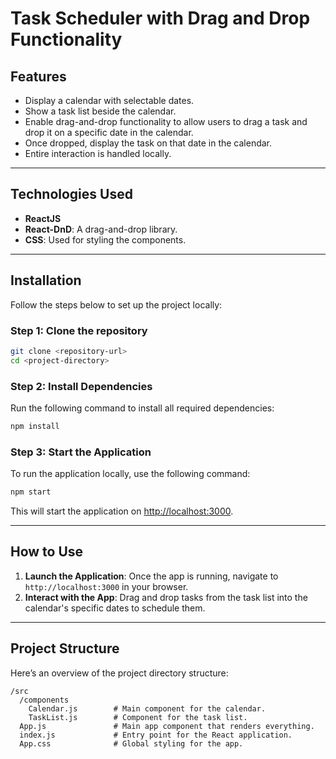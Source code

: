 
# **Task Scheduler with Drag and Drop Functionality**

## **Features**

- Display a calendar with selectable dates.
- Show a task list beside the calendar.
- Enable drag-and-drop functionality to allow users to drag a task and drop it on a specific date in the calendar.
- Once dropped, display the task on that date in the calendar.
- Entire interaction is handled locally.

---

## **Technologies Used**

- **ReactJS**
- **React-DnD**: A drag-and-drop library.
- **CSS**: Used for styling the components.

---

## **Installation**

Follow the steps below to set up the project locally:

### **Step 1**: Clone the repository

```bash
git clone <repository-url>
cd <project-directory>
```

### **Step 2**: Install Dependencies

Run the following command to install all required dependencies:

```bash
npm install
```

### **Step 3**: Start the Application

To run the application locally, use the following command:

```bash
npm start
```

This will start the application on [http://localhost:3000](http://localhost:3000).

---

## **How to Use**

1. **Launch the Application**: Once the app is running, navigate to `http://localhost:3000` in your browser.
2. **Interact with the App**: Drag and drop tasks from the task list into the calendar's specific dates to schedule them.

---

## **Project Structure**

Here’s an overview of the project directory structure:

```
/src
  /components
    Calendar.js        # Main component for the calendar.
    TaskList.js        # Component for the task list.
  App.js               # Main app component that renders everything.
  index.js             # Entry point for the React application.
  App.css              # Global styling for the app.
```
